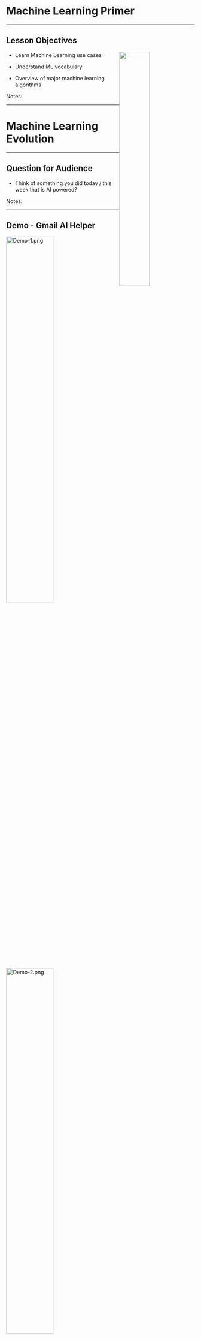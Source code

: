 # Machine Learning Primer

---


## Lesson Objectives

<img src="../../assets/images/generic/3rd-party/terminator-2.png" style="width:40%;float:right;">

 * Learn Machine Learning use cases

 * Understand ML vocabulary

 * Overview of major machine learning algorithms

Notes:




---

# Machine Learning Evolution

---

## Question for Audience

 * Think of something you did today / this week that is AI powered?

Notes:

---
## Demo - Gmail AI Helper

<img src="../../assets/images/deep-learning/3rd-party/Demo-1.png" alt="Demo-1.png" style="width:50%;"/>

<img src="../../assets/images/deep-learning/3rd-party/Demo-2.png" alt="Demo-2.png" style="width:50%;"/>


Notes:


---

## Why Machine Learning Matters?

<img src="../../assets/images/deep-learning/3rd-party/video-ml-basics-google.png" alt="video-ml-basics-google.png" style="width:60%;"/>

[Link](https://www.youtube.com/watch?v=HcqpanDadyQ)

Notes:

https://www.youtube.com/watch?v=HcqpanDadyQ

---


## What is  Machine Learning


> **"The field of study that gives computers the ability to learn without being explicitly programmed."**  
 -- Arthur Samuel

<img src="../../assets/images/machine-learning/3rd-party/Arthur-Samuel.png" alt="Arthur-Samuel.png" style="width:20%;float:right;"/>

* Example: Self-driving cars
    - Historical approach:  
    Write a massive program to instruct the car to handle all possible scenarios encountered while driving
        - This is immensely difficult

    - AI approach:  
        - Let AI learn by observing the scenery and your  reactions
        - Once it learnt enough, let the AI predict the next reaction for a scenary



Notes:



---

## AI Evolution


 * Initial AI thinking was TOP DOWN (or symbolic logic)

 * Write a  **big, comprehensive**  program
     - Program  **all the rules**  (expert systems)

 * Problem:

     - Too many rules
     - Works only for specific domain, e.g. math theorems or chess

 * Success stories: playing chess at the grand master level
     - Domains with limited, clear rules

 * Not so successful: image recognition

Notes:




---

## Another AI Approach - Bottom Up


 * Computers can learn from 'ground up' (data-driven)

 * E.g. how babies learn to talk:
     - Learn from example
     - They don't know the 'whole dictionary' or 'grammatical rules'

 * The focus shifts from  **logic to data**

 * More data => smarter systems

 * Success stories
     - Image recognition
     - Language translation
     - Self-driving cars

Notes:




---

## Spam Detection - Traditional (Rule Based) Approach

* Here is an example of spam detection rule engine

* The rules are coded by developers

* There could be 100s of 1000s of rules!

```java

if (email.from_ip.one_of("ip1", "ip2", "ip3")) {
	result = "no-spam"
}
else if ( email.text.contains ("free loans", "cheap degrees"))
{
	result = "spam"
}

```

Notes:




---

## Spam Detection - AI Approach


 * Show the algorithm with spam and non-spam emails

 * Algorithm 'learns' which attributes are indicative of spam

 * Then algorithm predicts spam/no-spam on new email

<img src="../../assets/images/deep-learning/AI-Approach.png" alt="AI-Approach.png" style="width:55%;"/>

Notes:


---

## How is AI Different from Rule Based Systems


 * Rule based systems are static
    - They are programmed in
    - They don't learn from data

 * AI can learn from data
     - It gets better every day with more data it sees

<img src="../../assets/images/machine-learning/ML-vs-Rule-Based-Systems-2.png" alt="Rule-Based-Systems.png" style="width:60%;"/>



Notes:



---

## Translation - Early Approach

 * Creating a translation system from English <--> Japanese

 * Code in the following:
     - English dictionary + grammar rules
     - Japanese dictionary + grammar rules
     - Translation rules

 * Now the system is ready to translate

 * But this approach really doesn't work well:
     - Rules have too many exceptions
     - Context and subtle meanings are lost

 * "Minister of agriculture" -> "Priest of farming"

Notes:




---

##  Translation - 'Bottom Up' Approach (Google Translate)

<img src="../../assets/images/machine-learning/Google-translate-01.png" alt="Google-translate-01.png" style="max-width:60%;float:right;">

 * Google Translate has been ported to 'Google Brain' on Sept 2016
 * System learned from 'data'
 * AI based system improved the accuracy many times over
 * [Link to case study](https://www.nytimes.com/2016/12/14/magazine/the-great-ai-awakening.html)



Notes:

* https://en.wikiquote.org/wiki/Jorge_Luis_Borges
* https://www.nytimes.com/2016/12/14/magazine/the-great-ai-awakening.html


---


## Image Recognition: Cats & Dogs

<img src="../../assets/images/machine-learning/3rd-party/cats-and-dogs.png" style="max-width:35%;">

Notes:


---

## Kaggle Competition


 * Recognize dogs & cats

 * Given 25,000 sample images to train

 * Then tested on 15,000 test images

 * Winning algorithm correctly classified 98.9% time !

 * [https://www.kaggle.com/c/dogs-vs-cats](https://www.kaggle.com/c/dogs-vs-cats )

<img src="../../assets/images/machine-learning/3rd-party/Kaggle-Competition-01.png" style="width:40%;">



Notes:



---

## A Glimpse of AI History


 * Sixties

     - Commercial computers & mainframes

     - Computers play chess

 * Eighties

     - Artificial intelligence (AI) get  **'oversold'**, doesn't live up to the promise and gets a bad rap

 * 21<sup>st</sup> century

     - Big Data changes it all

Notes:



---

## The Great AI Revival (2010 on)


 * AI is going through a resurgence now

 *  **'Big Data** ' - now we have so much data to train our models

 *  **'Big Data ecosystem** ' - excellent big data platforms (Hadoop, Spark, NoSQL) are available as open source

 *  **'Big Compute** ' - **cloud**  platforms significantly lowered the barrier to massive compute power

     - $1 rents you 16 core + 128 G + 10 Gigabit machine for 1 hr on AWS!
     - So running a 100 node cluster for 5 hrs --> $500

 *  **Advances in hardware** - CPU / GPUs / TPUs

 - **Advances in Algorithms**

 - **Availability of pre-trained models**


Notes:

https://www.nytimes.com/2016/12/14/magazine/the-great-ai-awakening.html

---

## Hardware - GPU


 * Recently GPUs - Graphics Processing Units - have become popular (especially in Deep Learning)

 * GPU cores are good at compute intensive calculations (math, matrix operations)

 * Each GPU core is capable of executing small set instructions, but there are 1000s of core per GPU

     - Running in parallel


<img src="../../assets/images/machine-learning/3rd-party/cpu-gpu.png" style="width:40%;">

Notes:



---

## Hardware - Modern CPU


 * Modern Intel Xeon CPUs (E5 or later) have vectorized linear algebra

     - Properly optimized, approaches speed of GPUs

     - And offers faster I/O performance for Big Data.

 * Intel Math Kernel Library - highly optimized, threaded, and vectorized math functions that maximize performance on each processor family

<img src="../../assets/images/machine-learning/3rd-party/intel-cpu.png" style="width:60%;">


Notes:



---

## Hardware - TPU (Tensor Processing Unit)

<img src="../../assets/images/machine-learning/3rd-party/google-cloud-tpu.png" style="width:40%;float:right;">


 * A [Tensor processing unit (TPU)](https://github.com/tensorflow/tensorflow) is an AI accelerator application-specific integrated circuit (ASIC) developed by Google specifically for neural network machine learning

 * More capable the CPUs / GPUs in certain tasks

 * Designed for [Tensorflow](https://github.com/tensorflow/tensorflow)

 * Designed for high volume computes

     - A TPU can process 100 million photos a day

 * Available in Google Cloud platform

Notes:

* https://en.wikipedia.org/wiki/Tensor_processing_unit
* https://github.com/tensorflow/tensorflow


---
## Video - Advances in Hardware - Nvidia

<img src="../../assets/images/deep-learning/3rd-party/video-nvidia-self-driving.png" alt="video-nvidia-self-driving.png" style="width:60%;"/>

[Video Nvidia Self Driving DL](https://www.youtube.com/watch?v=0rc4RqYLtEU)



Notes:

- [Video Nvidia Self Driving DL](https://www.youtube.com/watch?v=0rc4RqYLtEU)


---

## Video - Advances in Hardware - Nvidia

<img src="../../assets/images/deep-learning/3rd-party/Video-Advances-Hardware-02.png" alt="Video-Advances-Hardware-02.png" style="width:60%;"/>

[Nvidia GPU, Audi autonomous driving](https://www.youtube.com/watch?v=DjAJnQoNdMA)   
Cool comparison of learning rate of Brain vs. CPU vs. GPU around 50 second mark

Notes:

* [Nvidia GPU, Audi autonomous driving](https://www.youtube.com/watch?v=DjAJnQoNdMA)


---
## Video - TPU

<img src="../../assets/images/deep-learning/3rd-party/video-google-cloud-tpu.png" alt="" style="width:50%;"/>

[Google TPU](https://www.youtube.com/watch?v=UsDhVx6cOrw)  
(up to 5 min mark)


Notes:

https://www.youtube.com/watch?v=UsDhVx6cOrw

---

# Machine Learning Use Cases

---

## How ML Can Help a Business

 * Credit Card Application use case

 * In the beginning, all applications are reviewed manually by analysts

     - Approved or rejected based on criteria

 * As the application volume goes up

     - Hire more analysts to keep up with volume
     - Human bias might lead to inconsistent or unfair approval process

<img src="../../assets/images/machine-learning/ML-vs-Rule-Based-Systems-1.png" style="width:60%;">


Notes:

---



## How ML Can Help a Business


 * Machine Learning algorithm can learn from past loan applications

     - E.g., if applicant already has a credit line and making minimum payments, he/she is likely to default on new credit

 * ML can process applications very quickly and only send "flagged" applications for manual review

<img src="../../assets/images/machine-learning/ML-vs-Rule-Based-Systems-2.png" style="width:70%;">

Notes:




---

## ML Advantages/Challenges

|Advantages                                   |Challenges                                   |
|-------------------------------------------------------- |-------------------------------------------------------- |
|**- Accurate:** ML can learn from data, the more data it learns from the better it gets <br/>**- Automated:** Bulk of the decisions can be automated <br/>**- Fast:** ML can process data within milliseconds <br/>**- Customizable:** ML algorithms can be adopted for various scenarios <br/>**- Scalable:** ML algorithms can scale for large amount of data       |<br/>**- Data prep:**  Data may not be in ready-to-use form <br/>**- Accuracy:** Measuring accuracy can get complicated <br/>**- Algorithm Choice:** Different algorithms perform differently, choosing the best algorithm is very important   |


Notes:


---

## Machine Learning Applications


 * Detect credit card fraud

 * Recommendations
     - Millions of products
     - To millions of users

 * Genome analysis

 * Language translation

Notes:




---

# Machine Learning Ecosystem

---

## AI Vocabulary : AI / Machine Learning / Deep Learning

<img src="../../assets/images/machine-learning/AI-ML-DL-1.png" alt="AI-ML-DL.png" style="width:40%;float:right;"/>

 *  **Artificial Intelligence (AI):** Broader concept of "making machines smart"

 *  **Machine Learning:** Current application of AI that machines learn from data using mathematical, statistical models

 *  **Deep Learning: (Hot!)** Using Neural Networks to solve some hard problems



Notes:

* http://www.teglor.com/b/deep-learning-libraries-language-cm569/

---

## AI / Machine Learning / Deep Learning


<img src="../../assets/images/machine-learning/AI-ML-DL-2.png" alt="AI-ML-DL-02.png" style="max-width:100%;"/>

Notes:

---

## Deep Learning (DL)


 * Deep Learning uses Neural networks techniques

 * Neural Networks fell out of favor in the 90s as statistics-based methods yielded better results

 * Now making a comeback due to Big Data & Big Compute ((cluster computing , GPU and TPU)

 * Examples
     - Facebook Deep Face
     - Google Translate
     - Google DeepMind playing GO game
     - IBM Deep Blue winning Jeopardy

Notes:

* https://www.quora.com/What-is-the-difference-between-deep-learning-and-usual-machine-learning
* https://www.wired.com/2016/06/deep-learning-isnt-dangerous-magic-genie-just-math/
* https://en.wikipedia.org/wiki/AlphaGo


---

## Deep Neural Network - Face Recognition


<img src="../../assets/images/machine-learning/3rd-party/Face-Recognition.png" style="width:33%;">

Notes:

* Image credit : Facebook research
* Source: https://deeplearning4j.org/neuralnet-overview



---

## Machine Learning vs. Deep Learning (1/3)

| Features                             | Machine Learning                                              | Deep Learning                                                    |
|--------------------------------------|---------------------------------------------------------------|------------------------------------------------------------------|
| Data size (see next slide for graph) | Performs reasonably well on small / medium data               | Need large amount of data for reasonable performance             |
| Data Type (see next slides)          | Works well with structured data                               | Can handle structured data & unstructured data                   |
| Scaling                              | Doesn't scale with large amount of data                       | Scales well with large amount of data                            |
| Compute power                        | Doesn't need a lot of compute (works well on single machines) | Needs a lot of compute power (usually runs on clusters)          |
| CPU/GPU                              | Mostly CPU bound                                              | Can utilize GPU for certain computes (massive matrix operations) |
| Feature Engineering                  | Features needs to specified manually (by experts)             | DL can learn high level features from data automatically         |
| Execution Time                       | Training usually takes seconds, minutes, hours                | Training takes lot longer (days)                                 |
| Interpretability                     | Easy to interpret                                             | Hard to understand the final result                              |
Notes:

* https://www.analyticsvidhya.com/blog/2017/04/comparison-between-deep-learning-machine-learning/


---

## Machine Learning vs. Deep Learning


<img src="../../assets/images/machine-learning/machine_learning_vs_deep_learning.png" style="width:60%;">

Notes:



---

## 1980's and 1990's

<img src="../../assets/images/machine-learning/ML-vs-DL-timeline-1980-1990-01.png" style="max-width:80%;">


Notes:

Source: Jeff Dean


---

## 1990+

<img src="../../assets/images/machine-learning/ML-vs-DL-timeline-1980-1990-02.png" style="max-width:80%;">

Notes:

Source: Jeff Dean


---

## Now

<img src="../../assets/images/machine-learning/ML-vs-DL-timeline-1980-1990-03.png" style="max-width:80%;">

Notes:

---

## Machine Learning vs. Deep Learning (2/3)

| Features                             | Machine Learning                                              | Deep Learning                                                    |
|--------------------------------------|---------------------------------------------------------------|------------------------------------------------------------------|
| Data size (see next slide for graph) | Performs reasonably well on small / medium data               | Need large amount of data for reasonable performance             |
| Data Type (see next slides)          | Works well with structured data                               | Can handle structured data & unstructured data                   |
| Scaling                              | Doesn't scale with large amount of data                       | Scales well with large amount of data                            |
| Compute power                        | Doesn't need a lot of compute (works well on single machines) | Needs a lot of compute power (usually runs on clusters)          |
| CPU/GPU                              | Mostly CPU bound                                              | Can utilize GPU for certain computes (massive matrix operations) |
| Feature Engineering                  | Features needs to specified manually (by experts)             | DL can learn high level features from data automatically         |
| Execution Time                       | Training usually takes seconds, minutes, hours                | Training takes lot longer (days)                                 |
| Interpretability                     | Easy to interpret                                             | Hard to understand the final result                              |

---

## Structured Data vs. Unstructured Data

| Structured Data                                          | Unstructured Data                             |
|----------------------------------------------------------|-----------------------------------------------|
| Data has well defined structure.                         | Structure is not well defined or non existing |
| Data in a database tables are well defined.  10 columns, first column is integer, second column is timestamp ..etc | videos, images                                             |

<img src="../../assets/images/deep-learning/3rd-party/Structured-Data-Unstructured-Data.png" alt="XXX image not found" style="max-width:60%;"/>
---

## Structured Data Examples

- Pretty much any data stored in a schema database

| Bedrooms | Bathrooms | Size | Sale Price (in thousands) |
|--------------------|---------------------|----------------|------------------------------------------------------|
| 3                  | 1                   | 1500           | 230                                                  |
| 3                  | 2                   | 1800           | 320                                                  |
| 5                  | 3                   | 2400           | 600                                                  |
| 4                  | 2                   | 2000           | 500                                                  |
| 4                  | 3.5                 | 2200           | 550                                                  |

- Text data (CSV, JSON) can have structure too

JSON data

```json
{   "name" : "Joe",
    "email" : "joe@gmail.com" }
```

CSV data (Comma Seperated Values)
```
joe,joe@gmail.com
jane,jane@gmail.com
```

---

## Unstructured Data Examples


- Text
    - Documents : email, word documents
    - Survey results (customer feedback)
    - customer support ticket notes

- Binary data
    - Audio (phone call recordings)
    - Images
    - Video (YouTube videos)

<img src="../../assets/images/generic/3rd-party/word-document-1.png" alt="XXX image missing" style="background:white;max-width:100%;" width="10%" />
<img src="../../assets/images/generic/3rd-party/email-at-sign-1.png" alt="XXX image missing" style="background:white;max-width:100%;" width="10%" />
<img src="../../assets/images/deep-learning/3rd-party/cat-2.jpg" alt="XXX image missing" style="background:white;max-width:100%;" width="10%" />
<img src="../../assets/images/generic/3rd-party/video-1.jpg" alt="XXX image missing" style="background:white;max-width:100%;" width="10%" />
<img src="../../assets/images/generic/3rd-party/audio-headphones-1.png" alt="XXX image missing" style="background:white;max-width:100%;" width="10%" />


---

## Semi-Structured Data

- This is 'between' structured and and unstructured

- Data has some structure, but it may not be well defined

- Example, tweet data

```json
{   "user_id" : "user123",
    "timestamp" : "2018-09-20 12:00:05 EST",
    "device" : "iPhone X",
    "location" : "34.893, 120.979",
    "tweet" : "Enjoying my first Pumpkin Spice Latte at Starbucks in Seattle downtown  #PSL, @Starbucks",
    "image_url" : "https://imgurl.com/1234"
}
```

**Question to the class: What data points you can extract from above tweet?      Which is structured / unstructured?**

---

## Machine Learning vs. Deep Learning (3/3)

| Features                             | Machine Learning                                              | Deep Learning                                                    |
|--------------------------------------|---------------------------------------------------------------|------------------------------------------------------------------|
| Data size (see next slide for graph) | Performs reasonably well on small / medium data               | Need large amount of data for reasonable performance             |
| Data Type (see next slides)          | Works well with structured data                               | Can handle structured data & unstructured data                   |
| Scaling                              | Doesn't scale with large amount of data                       | Scales well with large amount of data                            |
| Compute power                        | Doesn't need a lot of compute (works well on single machines) | Needs a lot of compute power (usually runs on clusters)          |
| CPU/GPU                              | Mostly CPU bound                                              | Can utilize GPU for certain computes (massive matrix operations) |
| Feature Engineering                  | Features needs to specified manually (by experts)             | DL can learn high level features from data automatically         |
| Execution Time                       | Training usually takes seconds, minutes, hours                | Training takes lot longer (days)                                 |
| Interpretability                     | Easy to interpret                                             | Hard to understand the final result                              |

---

## Training vs. Inference

*  **Training**
    - Feeding data to an algorithm to create a model
    - Computationally expensive (can take hours, days, weeks)
        - Google translate model trains on 3 billion+ words on 100+ GPUs for week+
*  **Prediction / Inference**
    - Created model answering questions (very fast)
    - "is this transaction fraud / not-fraud"
    - "What are the recommended movies for this user"

<img src="../../assets/images/deep-learning/AI-Vocabulary.png" alt="AI-Vocabulary.png" style="max-width:70%;"/>

---

## Data Size Vs. Model Size

- An algorithm can train on small / large / huge amount of data (depending on problem complexity)
    - Since it can be computationally very intensive;  So we may use cluster of computers for training
    - Clusters can contain 100s (or 1000s) of CPUs/GPUs/TPUs

- The resulting model is orders of magnitude smaller in size
    - it could fit in your phone!

<img src="../../assets/images/AI/data-size-vs-model-size.png" alt="AI-Vocabulary.png" style="max-width:100%;"/>


---

## AI Software Eco System

|             | Machine Learning                        | Deep Learning                            |
|-------------|-----------------------------------------|------------------------------------------|
| Java        | - Weka <br/>- Mahout                    | - DeepLearning4J                         |
| Python      | - SciKit <br/>- (Numpy, Pandas)         | - Tensorflow <br/>- Theano <br/>- Caffe  |
| R           | - Many libraries                        | - Deepnet <br/>- Darch                   |
| Distributed | - H20 <br/>- Spark                      | - H20 <br/>- Spark                       |
| Cloud       | - AWS <br/>- Azure  <br/>- Google Cloud | - AWS  <br/>- Azure  <br/>- Google Cloud |

Notes:




---


## Machine Learning and Big Data

 * Until recently most of the machine learning is done on "single computer" (with lots of memory-100s of GBs)

 * Most R/Python/Java libraries are "single node based"

 * Now Big Data tools make it possible to run machine learning algorithms at massive scale-distributed across a cluster


<img src="../../assets/images/deep-learning/DL-cluster.png" style="width:70%;">

Notes:


---

## Machine Learning vs. Big Data

| Traditional ML                                 | ML on Big Data                               |
|------------------------------------------------|----------------------------------------------|
| All (or most) data fits into single machine    | Data is distributed across multiple machines |
| Data almost / always in memory                 | Memory is scarce                             |
| Optimized for heavy iterative computes         | Optimized for single pass computes           |
| Maintains state between stages                 | stateless                                    |
| CPU bound                                      | IO bound (disk / network).                   |
| GPU (Graphical Processing Unit) seldom engaged | GPUs are utilized increasingly               |          	|


Notes:




---

## Tools for Scalable Machine Learning


<img src="../../assets/images/logos/spark-logo.png" style="width:20%;float:right;">

 *  **Spark ML**
     - Runs on top of popular Spark framework
     - Massively scalable
     - Can use memory (caching) effectively for iterative algorithms
     - Language support: Scala, Java, Python, R


 *  **Cloud Vendors**
     - Ready to go algorithms
     - Visualization tools
     - Wizards to guide
     - Virtually 'unlimited' scale
     - [Amazon Machine Learning](https://aws.amazon.com/machine-learning/), Azure Machine Learning,  Google ML


 <img src="../../assets/images/deep-learning/3rd-party/amazon-logo.png" alt="amazon-logo.png" style="width:25%;"/>
 <img src="../../assets/images/deep-learning/3rd-party/azure-logo.png" alt="azure-logo.png" style="width:25%;"/>
 <img src="../../assets/images/deep-learning/3rd-party/google-cloud.png" alt="google-cloud.png" style="width:25%;"/>



Notes:

* http://www.kdnuggets.com/2016/04/top-15-frameworks-machine-learning-experts.html
* http://www.infoworld.com/article/2853707/machine-learning/11-open-source-tools-machine-learning.html
* https://aws.amazon.com/machine-learning/


---


## Tools for Scalable Deep Learning

<img src="../../assets/images/logos/tensorflow-logo.png" style="width:20%;float:right;">

 *  **`TensorFlow`**
     - Based on "data flow graphs"
     - "Tensor" = batches of data
     - Language support: Python, C++
     - Run time: CPU, GPU

<br  clear="all"/>

<img src="../../assets/images/logos/bigdl-logo-1.png" style="width:25%;float:right; ">

 *  **`Intel BigDL`**  

     - Deep learning library
     - Built on Apache Spark
     - Language support: Python, Scala


Notes:

* https://www.tensorflow.org/



---

# Machine Learning Algorithms

---

[Algorithm-Summary.md](Algorithm-Summary.md)

---
## How to do Machine Learning


 *  **Collect data**

    More data we have, the better the algorithms become.  This data can come from internal logs (clickstreams) or external sources (credit scores of customers)

 *  **Prepare Data**

    Raw data is hardly in a form to be used.  It needs to be cleansed, tagged and curated before ready to use

 *  **Train a model**

    Feed the training data to model so it can learn

 *  **Evaluate the model**

    Test the model accuracy

 *  **Improve the model**

    Either by adding more training data, choosing a different algorithm ..etc.

Notes:




---

## Types of Machine Learning


 *  **Supervised Machine Learning:**
     - Algorithm learns from labeled training data
     - And predicts on new data

 *  **Unsupervised Machine Learning**
     - Algorithm tries to find natural patterns in the data

 *  **Semi-Supervised Learning**
     - Algorithm is trained with a training set which contains unlabeled (usually lot) and labeled (usually little) data
     - Example: Large images archive only a few of them are labeled (cat, dog, person) and majority are unlabelled

 *  **Reinforcement Learning**
     - Based on 'game play'  (rewards vs penalties)

Notes:


---

## Supervised Machine Learning

<img src="../../assets/images/machine-learning/3rd-party/Supervised.png" style="width:40%;float:right;" />

 * Algorithm learns from (training) data

 * Then predicts on 'unseen' data

<br clear="all" />

| Algorithms     | Description                                                            | Applications                                     |
|----------------|------------------------------------------------------------------------|--------------------------------------------------|
| Classification | Categorize things into groups                                          | -Spam classification <br/>-Fraud / no fraud      |
| Regression     | Dealing with numbers and calculate the probability something happening | -Predict house prices <br/>-Predict stock market |


Notes:

Image credit (Creative Commons) : Pexels.com

---


## Supervised Learning Example - Regression


 * Predicting stock market

 * Train the model using training data (already known)

 * Test performance using test data (already known)

 * Predict no new data (unseen)

<img src="../../assets/images/machine-learning/3rd-party/stock-market-1.png" style="width:60%;">

Notes:




---

## Supervised Learning Methodology


 * Split the data set into

     - **Training set**: Train the algorithm (training set should represent data well enough)

     - **Test set**: Validate the model

 * Start with 70% training, 30% test
    - Tweak the dials to increase or decrease the proportion

<img src="../../assets/images/machine-learning/Model-Validation-1.png" style="max-width:60%;">

Notes:


---

## Supervised Learning - Classification


 * Classification is a model that predicts data into "buckets"
 * Examples:
     - Email is  **SPAM**  or  **HAM**  (not-SPAM)
     - A cell is  **cancerous**  or  **healthy**
     - Hand-written numbers -> any digits 0, 1, 2,..., 9
 * Classification algorithm learns from training data
     - Supervised learning
 * Also predicted classes are **discrete** or **qualitative**

<img src="../../assets/images/machine-learning/Classification-01.png" style="max-width:60%;">

Notes:




---

## Classification Applications


 * Web

     - Email is spam or not

     - Website is authentic or fraudulent

 * Medicine

     - Is this cell cancerous or not?

 * Finance

     - Credit card transaction fraudulent or not

 * OCR

     - Recognizing characters and symbols

Notes:




---

## Un Supervised Machine Learning

<img src="../../assets/images/machine-learning/3rd-party/Un-Supervised.png" style="width:30%;float:right;" />

 * No training needed

 * Algorithm tries to find patterns in data


<br clear="all"/>

| Algorithms               | Description                             | Applications                                                      |
|--------------------------|-----------------------------------------|-------------------------------------------------------------------|
| Clustering               | Find naturally present patterns in data | -Identify news stories (sports / business) <br/>-Gnome clustering |
| Association              | Find similar patterns                   | -people who buy A also buy B                                      |
| Dimensionality Reduction | Reduces number of features              | -Reducing 1000s of variables into manageable size                 |


Notes:



---

## Clustering


 * Clustering finds natural groupings in data

 * Humans naturally cluster data we encounter
     - Categorizing, organizing, etc.
     - Our brains seek patterns

 * Why do we cluster?
     - To understand our data
     - To find "more like this"

<img src="../../assets/images/machine-learning/Clustering-01.png" style="width:50%;">

Notes:

* Clustering allows us to group similar objects or events or data sets.
* This is a method of unsupervised learning.


---


## Clustering Use Cases: Fraud / Anomaly Detection


<img src="../../assets/images/machine-learning/Clustering-Use-Cases.png" style="width:30%;float:right;">

 * Anomaly detection

     - Find fraud

     - Detect network intrusion attack

     - Discover problems on servers



Notes:

* Image credit : Pixabay : Creative Commons Zero :
* https://pixabay.com/en/nuts-black-acorn-oak-animal-food-60812/





---

## Clustering Applications


 * Biology

     - Genomics grouping

 * Medicine

     - Xray/CAT image analysis

 * Marketing

     - Consumer grouping ("soccer mom"...etc.) and behavior analysis

 * Web

     - Search result grouping
     - News article grouping (Google news)

 * Computer Science : Image analysis

 * Climatology: Weather pattern analysis (high pressure/warm regions)

Notes:

* https://en.wikipedia.org/wiki/Cluster_analysis

---

## Unsupervised Example: Google News


 * Google News algorithm automatically groups **related news stories**  into sections

<img src="../../assets/images/machine-learning/3rd-party/Google-News-1.png" style="max-width:90%;">

Notes:





---

## Semi-Supervised


 * We are still learning, but not all data points are 'labelled'

 * But by grouping data points together, the algorithm can 'infer' information, even when labels are missing

<img src="../../assets/images/machine-learning/Semi-Supervised.png" style="max-width:50%;">

Notes:



---

## Reinforcement Learning


 * Imagine you are playing a new video game.  You have no idea how to play it.How will you learn?

 * Try a few things:
    - Open a door -> get more money / ammo
    - Jump from a cliff -> got hurt.. Loose health points .. Ouch!

 * This is how 'Reinforcement Learning' works.
     - Algorithm tries a few moves.. And learns automatically

Notes:



---

## Reinforcement Learning


 * Here the robot gets rewarded for 'food' and penalized for walking into fire

<img src="../../assets/images/machine-learning/Reinforcement-Learning.png" style="max-width:80%;">

Notes:



---

## Reinforcement Learning Demo: Atari Breakout


<img src="../../assets/images/deep-learning/3rd-party/Atari-Breakout.png" style="width:30%;">

[Link](https://www.youtube.com/watch?v=V1eYniJ0Rnk)


Notes:

* [Video](https://www.youtube.com/watch?v=V1eYniJ0Rnk)
* https://money.cnn.com/2017/09/29/technology/future/alphago-movie/index.html


---

## Reinforcement Learning Demo : Open AI Bots Playing Dota


<img src="../../assets/images/machine-learning/3rd-party/Open-AI-Bots-Playing-Dota.png" style="width:70%;">

<a href="https://www.youtube.com/watch?v=eHipy_j29Xw">Link</a>

Notes:

* https://www.youtube.com/watch?v=eHipy_j29Xw


---


## Reinforcement Learning Success Stories


 * [OpenAI trounces Dota-2 players](https://www.theinquirer.net/inquirer/news/3037136/openais-dota-2-playing-bots-trounce-semi-pro-players)

 * [Deep Mind's AI beats GO champion](https://www.theverge.com/2017/10/18/16495548/deepmind-ai-go-alphago-zero-self-taught)

    The company's latest AlphaGo AI learned superhuman skills by playing itself over and over

 * [Google's Alpha-GO defeats GO master](https://qz.com/639952/googles-ai-won-the-game-go-by-defying-millennia-of-basic-human-instinct/)

 * [OpenAI](https://openai.com/research/) is founded by Elon Musk.

     - To promote AI research for public bood

Notes:

* https://www.theinquirer.net/inquirer/news/3037136/openais-dota-2-playing-bots-trounce-semi-pro-players
* https://openai.com/research/
* https://www.theverge.com/2017/10/18/16495548/deepmind-ai-go-alphago-zero-self-taught
* https://qz.com/639952/googles-ai-won-the-game-go-by-defying-millennia-of-basic-human-instinct/


---

# Final Thoughts

---

[algorithm-summary](Algorithm-Summary.md)

---

## ML Algorithm Cheat Sheet

<img src="../../assets/images/machine-learning/cheat-sheet.png" style="width:80%;">

Notes:




---

## Elon Musk:  "AI will take over humanity"

<img src="../../assets/images/machine-learning/3rd-party/Elon-Musk-tweet-1.png" style="max-width:40%;">

Notes:




---

## Lab: Design ML Algorithm

<img src="../../assets/images/machine-learning/3rd-party/Machine-Learning-Primer-Lab-Design-ML-Algorithm-0.png" style="width:40%;float:right;">

 *  **Problem** :

     - Domestic tension

 *  **Solution** :

     - Buy flowers

 *  **Questions** :

     - How much $$$ to spend

     - Which flowers to choose



Notes:

- Image used with 'Creative Commons Zero' permissions from pexels.com   (https://www.pexels.com/photo/man-in-gray-suit-holding-bouquet-of-pink-and-blue-petaled-flowers-30196/)


---

## Review Questions


 * What is Machine Learning and how is it different from regular programming?

 * Name a few of Machine Learning use cases

 * How does Big Data help Machine Learning?

 * What is supervised learning? Unsupervised learning?

Notes:




---

## Further Reading


 * [Great AI Awakening](https://www.nytimes.com/2016/12/14/magazine/the-great-ai-awakening.html) - New York Times profile of on Google Brain and the people behind it

 * [Gentle Intro to Machine Learning](https://monkeylearn.com/blog/a-gentle-guide-to-machine-learning/)

 * [Machine Learning Basics](https://www.analyticsvidhya.com/blog/2015/06/machine-learning-basics/)

Notes:

* https://www.nytimes.com/2016/12/14/magazine/the-great-ai-awakening.html
* https://monkeylearn.com/blog/a-gentle-guide-to-machine-learning/
* https://www.analyticsvidhya.com/blog/2015/06/machine-learning-basics/
